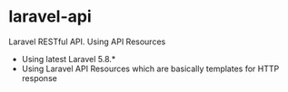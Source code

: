 # laravel-api
Laravel RESTful API. Using API Resources
- Using latest Laravel 5.8.*
- Using Laravel API Resources which are basically templates for HTTP response
